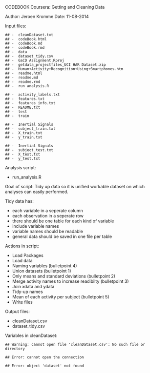 CODEBOOK
Coursera: Getting and Cleaning Data

Author: Jeroen Kromme
Date: 11-08-2014

Input files:

```
## -  cleanDataset.txt 
## -  codeBook.html 
## -  codeBook.md 
## -  codeBook.rmd 
## -  data 
## -  dataset_tidy.csv 
## -  GaCD Assignment.Rproj 
## -  getdata_projectfiles_UCI HAR Dataset.zip 
## -  Human+Activity+Recognition+Using+Smartphones.htm 
## -  readme.html 
## -  readme.md 
## -  readme.rmd 
## -  run_analysis.R
```

```
## -  activity_labels.txt 
## -  features.txt 
## -  features_info.txt 
## -  README.txt 
## -  test 
## -  train
```

```
## -  Inertial Signals 
## -  subject_train.txt 
## -  X_train.txt 
## -  y_train.txt
```

```
## -  Inertial Signals 
## -  subject_test.txt 
## -  X_test.txt 
## -  y_test.txt
```

Analysis script:
- run_analysis.R

Goal of script:
Tidy up data so it is unified workable dataset on which analyses can easily performed.

Tidy data has:
- each variable in a seperate column
- each observation in a seperate row
- there should be one table for each kind of variable
- include variable names
- variable names should be readable
- general data should be saved in one file per table

Actions in script:
- Load Packages
- Load data
- Naming variables (bulletpoint 4)
- Union datasets (bulletpoint 1)
- Only means and standard deviations (bulletpoint 2)
- Merge activity names to increase readibilty (bulletpoint 3)
- Join xdata and ydata 
- Tidy-up names
- Mean of each activity per subject (bulletpoint 5)
- Write files

Output files:
- cleanDataset.csv
- dataset_tidy.csv

Variables in cleanDataset:

```
## Warning: cannot open file 'cleanDataset.csv': No such file or directory
```

```
## Error: cannot open the connection
```

```
## Error: object 'dataset' not found
```


